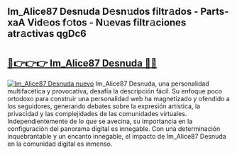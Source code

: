 ## Im_Alice87 Desnuda D𝚎sn𝚞dos filtr𝚊dos - Parts-xaA Vid𝚎os f𝚘tos - N𝚞evas filtr𝚊ciones atr𝚊ctivas qgDc6

# <h2><a href="http://mb8k6e.tromn.icu/?c=Im_Alice87+Desnuda">🔗👉👉👉 Im_Alice87 Desnuda 🔗🔗</a></h2>

[![Im_Alice87 Desnuda nuevo](https://i.imgur.com/pEAQMta.gif)](http://mb8k6e.tromn.icu/?c=Im_Alice87+Desnuda)
Im_Alice87 Desnuda, una personalidad multifacética y provocativa, desafía la descripción fácil. Su enfoque poco ortodoxo para construir una personalidad web ha magnetizado y ofendido a los seguidores, generando debates sobre la expresión artística, la privacidad y las complejidades de las comunidades virtuales. Independientemente de lo que se avecina, su importancia en la configuración del panorama digital es innegable. Con una determinación inquebrantable y un encanto innegable, el impacto de Im_Alice87 Desnuda en la comunidad digital es inmenso.
